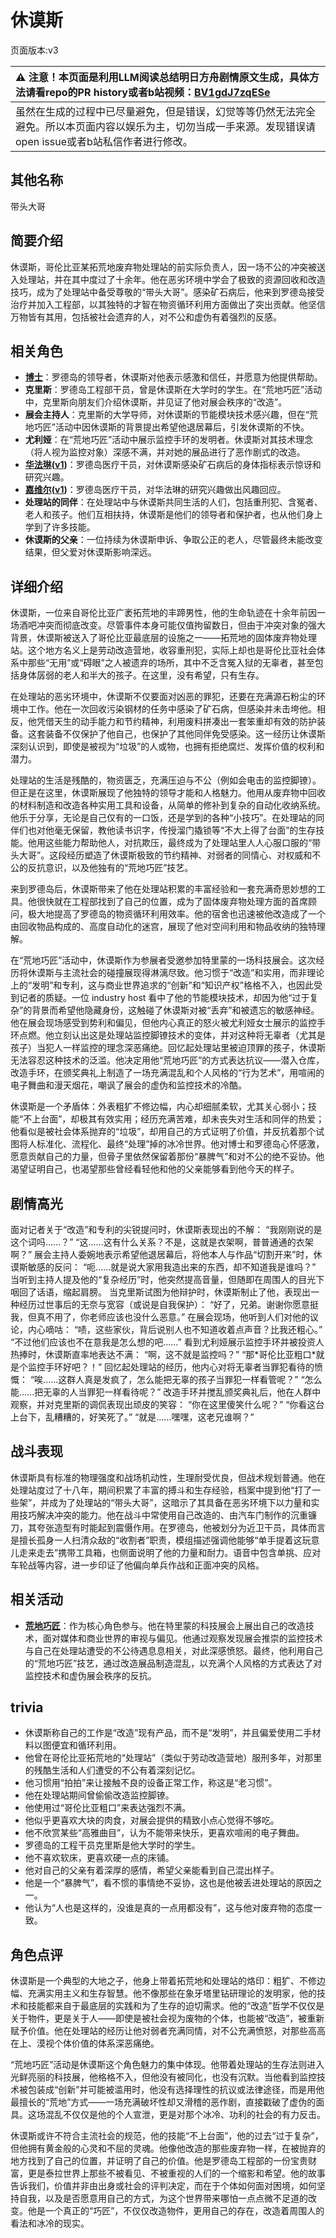 # 休谟斯
页面版本:v3
 

| :warning: 注意！本页面是利用LLM阅读总结明日方舟剧情原文生成，具体方法请看repo的PR history或者b站视频：[BV1gdJ7zqESe](https://www.bilibili.com/video/BV1gdJ7zqESe/)         |
|:----------------------------|
| 虽然在生成的过程中已尽量避免，但是错误，幻觉等等仍然无法完全避免。所以本页面内容以娱乐为主，切勿当成一手来源。发现错误请open issue或者b站私信作者进行修改。|



## 其他名称
带头大哥
## 简要介绍
休谟斯，哥伦比亚某拓荒地废弃物处理站的前实际负责人，因一场不公的冲突被送入处理站，并在其中度过了十余年。他在恶劣环境中学会了极致的资源回收和改造技巧，成为了处理站中备受尊敬的“带头大哥”。感染矿石病后，他来到罗德岛接受治疗并加入工程部，以其独特的才智在物资循环利用方面做出了突出贡献。他坚信万物皆有其用，包括被社会遗弃的人，对不公和虚伪有着强烈的反感。
## 相关角色
-   **[博士](extended_char_bo_shi.md)**：罗德岛的领导者，休谟斯对他表示感激和信任，并愿意为他提供帮助。
-   **克里斯**：罗德岛工程部干员，曾是休谟斯在大学时的学生。在“荒地巧匠”活动中，克里斯向朋友们介绍休谟斯，并见证了他对展会秩序的“改造”。
-   **展会主持人**：克里斯的大学导师，对休谟斯的节能模块技术感兴趣，但在“荒地巧匠”活动中因休谟斯的背景提出希望他退居幕后，引发休谟斯的不快。
-   **尤利娅**：在“荒地巧匠”活动中展示监控手环的发明者。休谟斯对其技术理念（将人视为监控对象）深感不满，并对她的展品进行了恶作剧式的改造。
-   **[华法琳](char_171_bldsk.md)([v1](../chars/char_171_bldsk.md))**：罗德岛医疗干员，对休谟斯感染矿石病后的身体指标表示惊讶和研究兴趣。
-   **[嘉维尔](char_187_ccheal.md)([v1](../chars/char_187_ccheal.md))**：罗德岛医疗干员，对华法琳的研究兴趣做出风趣回应。
-   **处理站的同伴**：在处理站中与休谟斯共同生活的人们，包括重刑犯、含冤者、老人和孩子。他们互相扶持，休谟斯是他们的领导者和保护者，也从他们身上学到了许多技能。
-   **休谟斯的父亲**：一位持续为休谟斯申诉、争取公正的老人，尽管最终未能改变结果，但父爱对休谟斯影响深远。
## 详细介绍
休谟斯，一位来自哥伦比亚广袤拓荒地的丰蹄男性，他的生命轨迹在十余年前因一场酒吧冲突而彻底改变。尽管事件本身可能仅值拘留数日，但由于冲突对象的强大背景，休谟斯被送入了哥伦比亚最底层的设施之一——拓荒地的固体废弃物处理站。这个地方名义上是劳动改造营地，收容重刑犯，实际上却也是哥伦比亚社会体系中那些“无用”或“碍眼”之人被遗弃的场所，其中不乏含冤入狱的无辜者，甚至包括身体孱弱的老人和半大的孩子。在这里，没有希望，只有生存。

在处理站的恶劣环境中，休谟斯不仅要面对凶恶的罪犯，还要在充满源石粉尘的环境中工作。他在一次回收污染钢材的任务中感染了矿石病，但感染并未击垮他。相反，他凭借天生的动手能力和节约精神，利用废料拼凑出一套笨重却有效的防护装备。这套装备不仅保护了他自己，也保护了其他同伴免受感染。这一经历让休谟斯深刻认识到，即使是被视为“垃圾”的人或物，也拥有拒绝腐烂、发挥价值的权利和潜力。

处理站的生活是残酷的，物资匮乏，充满压迫与不公（例如会电击的监控脚镣）。但正是在这里，休谟斯展现了他独特的领导才能和人格魅力。他用从废弃物中回收的材料制造和改造各种实用工具和设备，从简单的修补到复杂的自动化收纳系统。他乐于分享，无论是自己仅有的一口饭，还是学到的各种“小技巧”。在处理站的同伴们也对他毫无保留，教他读书识字，传授溜门撬锁等“不大上得了台面”的生存技能。他用这些能力帮助他人，对抗欺压，最终成为了处理站里人人心服口服的“带头大哥”。这段经历塑造了休谟斯极致的节约精神、对弱者的同情心、对权威和不公的反抗意识，以及他独有的“荒地巧匠”技艺。

来到罗德岛后，休谟斯带来了他在处理站积累的丰富经验和一套充满奇思妙想的工具。他很快就在工程部找到了自己的位置，成为了固体废弃物处理方面的首席顾问，极大地提高了罗德岛的物资循环利用效率。他的宿舍也迅速被他改造成了一个由回收物品构成的、高度自动化的迷宫，展现了他对空间利用和物品收纳的独特理解。

在“荒地巧匠”活动中，休谟斯作为参展者受邀参加特里蒙的一场科技展会。这次经历将休谟斯与主流社会的碰撞展现得淋漓尽致。他习惯于“改造”和实用，而非理论上的“发明”和专利，这与商业世界追求的“创新”和“知识产权”格格不入，也因此受到记者的质疑。一位 industry host 看中了他的节能模块技术，却因为他“过于复杂”的背景而希望他隐藏身份，这触碰了休谟斯对被“丢弃”和被遗忘的敏感神经。他在展会现场感受到势利和偏见，但他内心真正的怒火被尤利娅女士展示的监控手环点燃。他立刻认出这是处理站监控脚镣技术的变体，并对这种将无辜者（尤其是孩子）当犯人一样监控的理念深恶痛绝。回忆起处理站里被迫顶罪的孩子，休谟斯无法容忍这种技术的泛滥。他决定用他“荒地巧匠”的方式表达抗议——潜入仓库，改造手环，在颁奖典礼上制造了一场充满混乱和个人风格的“行为艺术”，用喧闹的电子舞曲和漫天烟花，嘲讽了展会的虚伪和监控技术的冷酷。

休谟斯是一个矛盾体：外表粗犷不修边幅，内心却细腻柔软，尤其关心弱小；技能“不上台面”，却极其有效实用；经历充满苦难，却未丧失对生活和同伴的热爱；他看似是被社会体系抛弃的“垃圾”，却用自己的方式证明了价值，并反抗着那个试图将人标准化、流程化、最终“处理”掉的冰冷世界。他对博士和罗德岛心怀感激，愿意贡献自己的力量，但骨子里依然保留着那份“暴脾气”和对不公的绝不妥协。他渴望证明自己，也渴望那些曾经看轻他和他的父亲能够看到他今天的样子。
## 剧情高光
面对记者关于“改造”和专利的尖锐提问时，休谟斯表现出的不解：
“我刚刚说的是这个词吗......？”
“这......这有什么关系？不是，这就是衣架啊，普普通通的衣架啊？”
展会主持人委婉地表示希望他退居幕后，将他本人与作品“切割开来”时，休谟斯敏感的反问：
“呃......就是说大家用我造出来的东西，却不知道我是谁吗？”
当听到主持人提及他的“复杂经历”时，他突然提高音量，但随即在周围人的目光下咽回了话语，缩起肩膀。
当克里斯试图为他辩护时，休谟斯制止了他，表现出一种经历过世事后的无奈与宽容（或说是自我保护）：
“好了，兄弟。谢谢你愿意挺我，但真不用了，你老师应该也没什么恶意。”
在展会现场，他听到人们对他的议论，内心嘀咕：
“啧，这些家伙，背后说别人也不知道收着点声音？比我还粗心。”
“不过他们应该也不在意我是怎么想的吧......”
看到尤利娅展示监控手环并被投资人热捧时，休谟斯直率地表达不满：
“啊，这不就是监控吗？”
“那\*哥伦比亚粗口\*就是个监控手环好吧？！”
回忆起处理站的经历，他内心对将无辜者当罪犯看待的愤慨：
“唉......这群人真是发疯了，怎么能把无辜的孩子当罪犯一样看管呢？”
“怎么能......把无辜的人当罪犯一样看待呢？”
改造手环并搅乱颁奖典礼后，他在人群中观察，并对克里斯的调侃表现出顽皮的笑容：
“你在这里傻笑什么呢？”
“你看这台上台下，乱糟糟的，好笑死了。”
“就是......嘿嘿，这老兄谁啊？”
## 战斗表现
休谟斯具有标准的物理强度和战场机动性，生理耐受优良，但战术规划普通。他在处理站度过了十八年，期间积累了丰富的搏斗和生存经验，档案中提到他“打了一些架”，并成为了处理站的“带头大哥”，这暗示了其具备在恶劣环境下以力量和实用技巧解决冲突的能力。他在战斗中常使用自己改造的、由汽车门制作的沉重镰刀，其夸张造型有时能起到震慑作用。在罗德岛，他被划分为近卫干员，具体而言是擅长孤身一人扫清众敌的“收割者”职责，模组描述强调他能够“单手提着这玩意儿走来走去”携带工具箱，也侧面说明了他的力量和耐力。语音中包含单挑、应对车轮战等内容，进一步印证了他偏向单兵作战和正面冲突的风格。
## 相关活动
-   **[荒地巧匠](../stories/story_humus_set_1.md)**：作为核心角色参与。他在特里蒙的科技展会上展出自己的改造技术，面对媒体和商业世界的审视与偏见。他通过观察发现展会推崇的监控技术与自己在处理站遭受的不公待遇息息相关，对此深感愤怒。最终，他利用自己的“荒地巧匠”技艺，通过改造展品制造混乱，以充满个人风格的方式表达了对监控技术和虚伪展会秩序的反抗。
## trivia
*   休谟斯称自己的工作是“改造”现有产品，而不是“发明”，并且偏爱使用二手材料以图便宜和循环利用。
*   他曾在哥伦比亚拓荒地的“处理站”（类似于劳动改造营地）服刑多年，对那里的残酷生活和人们遭受的不公有着深刻记忆。
*   他习惯用“拍拍”来让接触不良的设备正常工作，称这是“老习惯”。
*   他在处理站期间曾偷偷改造监控脚镣。
*   他使用过“哥伦比亚粗口”来表达强烈不满。
*   他似乎更喜欢大块的肉食，对展会提供的精致小点心觉得不够吃。
*   他不欣赏某些“高雅曲目”，认为不能带来快乐，更喜欢喧闹的电子舞曲。
*   罗德岛的工程干员克里斯是他大学时的学生。
*   他不喜欢软床，更喜欢硬一点的床铺。
*   他对自己的父亲有着深厚的感情，希望父亲能看到自己混出样子。
*   他是一个“暴脾气”，看不惯的事情绝不妥协，这也是他被丢进处理站的原因之一。
*   他认为“人也是这样的，没谁是真的一点用都没有”，这与他对废弃物的态度一致。
## 角色点评
休谟斯是一个典型的大地之子，他身上带着拓荒地和处理站的烙印：粗犷、不修边幅、充满实用主义和生存智慧。他不像那些在象牙塔里钻研理论的发明家，他的技术和技能都来自于最底层的实践和为了生存的迫切需求。他的“改造”哲学不仅仅是关于物件，更是关于人——即使是被社会视为废物的个体，也能被“改造”，被重新赋予价值。他在处理站的经历让他对弱者充满同情，对不公充满愤怒，对那些高高在上、漠视个体价值的体系深恶痛绝。

“荒地巧匠”活动是休谟斯这个角色魅力的集中体现。他带着处理站的生存法则进入光鲜亮丽的科技展，他格格不入，但他没有被同化，也没有沉默。当他看到监控技术被包装成“创新”并可能被滥用时，他没有选择理性的抗议或法律途径，而是用他最擅长的“荒地”方式——一场充满破坏性却又滑稽的恶作剧，直接戳破了虚伪的面具。这场混乱不仅仅是他的个人宣泄，更是对那个冰冷、功利的社会的有力反击。

休谟斯或许不符合主流社会的规范，他的技能“不上台面”，他的过去“过于复杂”，但他拥有黄金般的心灵和不屈的灵魂。他像他改造的那些废弃物一样，在被抛弃的地方找到了自己的位置，并证明了自己的价值。他是罗德岛工程部的一份宝贵财富，更是泰拉世界上那些不被看见、不被重视的人们的一个缩影和希望。他的故事告诉我们，价值并非由出身或社会的评判决定，而在于个体如何面对困境，如何坚持自我，以及是否愿意用自己的方式，为这个世界带来哪怕一点点微不足道的改变。他是一个真正的“巧匠”，不仅仅改造物件，更用自己的存在，改造着周围人的看法和冰冷的现实。